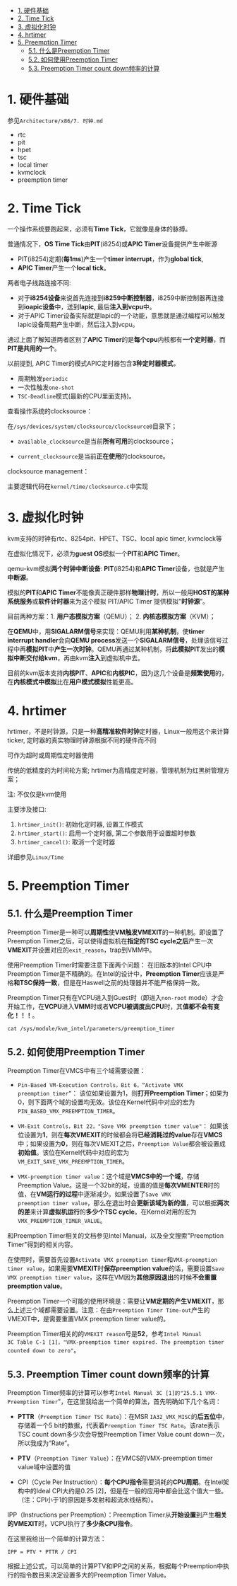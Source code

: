 
<!-- @import "[TOC]" {cmd="toc" depthFrom=1 depthTo=6 orderedList=false} -->

<!-- code_chunk_output -->

- [1. 硬件基础](#1-硬件基础)
- [2. Time Tick](#2-time-tick)
- [3. 虚拟化时钟](#3-虚拟化时钟)
- [4. hrtimer](#4-hrtimer)
- [5. Preemption Timer](#5-preemption-timer)
  - [5.1. 什么是Preemption Timer](#51-什么是preemption-timer)
  - [5.2. 如何使用Preemption Timer](#52-如何使用preemption-timer)
  - [5.3. Preemption Timer count down频率的计算](#53-preemption-timer-count-down频率的计算)

<!-- /code_chunk_output -->

# 1. 硬件基础

参见`Architecture/x86/7. 时钟.md`

- rtc
- pit
- hpet
- tsc
- local timer
- kvmclock
- preemption timer

# 2. Time Tick

一个操作系统要跑起来，必须有**Time Tick**，它就像是身体的脉搏。

普通情况下，**OS Time Tick**由**PIT**(i8254)或**APIC Timer**设备提供产生中断源

- PIT(i8254)定期(**每1ms**)产生一个**timer interrupt**，作为**global tick**, 
- **APIC Timer**产生一个**local tick**。

两者电子线路连接不同:
- 对于**i8254设备**来说首先连接到**i8259中断控制器**，i8259中断控制器再连接到**ioapic设备**中，送到**lapic**, 最后**注入到vcpu**中。
- 对于APIC Timer设备实际就是lapic的一个功能，意思就是通过编程可以触发lapic设备周期产生中断，然后注入到vcpu。

通过上面了解知道两者区别了**APIC Timer**的是**每个cpu**内核都有**一个定时器**，而**PIT是共用的一个**。

以前提到, APIC Timer的模式APIC定时器包含**3种定时器模式**，
- 周期触发`periodic`
- 一次性触发`one-shot`
- `TSC-Deadline`模式(最新的CPU里面支持)。

查看操作系统的clocksource：

在`/sys/devices/system/clocksource/clocksource0`目录下；

- `available_clocksource`是当前**所有可用**的clocksource；

- `current_clocksource`是当前**正在使用**的clocksource。

clocksource management：

主要逻辑代码在`kernel/time/clocksource.c`中实现

# 3. 虚拟化时钟

kvm支持的时钟有rtc、8254pit、HPET、TSC、local apic timer, kvmclock等

在虚拟化情况下，必须为**guest OS**模拟一个**PIT**和**APIC Timer**。

qemu-kvm模拟**两个时钟中断设备**: **PIT**(i8254)和**APIC Timer**设备，也就是产生**中断源**。

模拟的**PIT**和**APIC Timer**不能像真正硬件那样**物理计时**，所以一般用**HOST的某种系统服务**或**软件计时器**来为这个模拟 PIT/APIC Timer 提供模拟”**时钟源**”。

目前两种方案：1. **用户态模拟方案**（QEMU）； 2. **内核态模拟方案**（KVM）；

在**QEMU**中，用**SIGALARM信号**来实现：QEMU利用**某种机制**，使**timer interrupt handler**会向**QEMU process**发送一个**SIGALARM信号**，处理该信号过程中再**模拟PIT**中**产生一次时钟**。QEMU再通过某种机制，将**此模拟PIT**发出的**模拟中断交付给kvm**，再由kvm**注入**到虚拟机中去。

目前的kvm版本支持**内核PIT**、**APIC**和**内核PIC**，因为这几个设备是**频繁使用**的，在**内核模式中模拟**比在**用户模式模拟**性能更高。

# 4. hrtimer

hrtimer，不是时钟源，只是一种**高精准软件时钟**定时器，Linux一般用这个来计算ticker, 定时器的真实物理时钟源根据不同的硬件而不同

可作为超时或周期性定时器使用

传统的低精度的为时间轮方案; hrtimer为高精度定时器，管理机制为红黑树管理方案；

注: 不仅仅是kvm使用

主要涉及接口:

1. `hrtimer_init()`: 初始化定时器, 设置工作模式
2. `hrtimer_start()`: 启用一个定时器, 第二个参数用于设置超时参数
3. `hrtimer_cancel()`: 取消一个定时器

详细参见`Linux/Time`

# 5. Preemption Timer

## 5.1. 什么是Preemption Timer

Preemption Timer是一种可以**周期性**使**VM触发VMEXIT**的一种机制。即设置了Preemption Timer之后，可以使得虚拟机在**指定的TSC cycle之后**产生一次**VMEXIT**并设置对应的`exit_reason`，trap到VMM中。

使用Preemption Timer时需要注意下面两个问题：
在旧版本的Intel CPU中Preemption Timer是不精确的。在Intel的设计中，**Preemption Timer**应该是严格**和TSC保持一致**，但是在Haswell之前的处理器并不能严格保持一致。

Preemption Timer只有在VCPU进入到Guest时（即进入`non-root` mode）才会开始工作，在**VCPU**进入**VMM**时或者**VCPU被调度出CPU**时，其**值都不会有变化！！！**。

```
cat /sys/module/kvm_intel/parameters/preemption_timer
```

## 5.2. 如何使用Preemption Timer

Preemption Timer在VMCS中有三个域需要设置：

- `Pin-Based VM-Execution Controls，Bit 6，“Activate VMX preemption timer”`： 该位如果设置为1，则**打开Preemption Timer**；如果为0，则下面两个域的设置均无效。该位在Kernel代码中对应的宏为`PIN_BASED_VMX_PREEMPTION_TIMER`。

- `VM-Exit Controls，Bit 22，"Save VMX preemption timer value"`： 如果该位设置为**1**，则在**每次VMEXIT**的时候都会将**已经消耗过的value**存在**VMCS**中；如果设置为**0**，则在每次VMEXIT之后，`Preemption Value`都会被设置成**初始值**。该位在Kernel代码中对应的宏为`VM_EXIT_SAVE_VMX_PREEMPTION_TIMER`。

- `VMX-preemption timer value`：这个域是**VMCS中的一个域**，存储Preemption Value。这是一个32bit的域，设置的值是**每次VMENTER**时的值，在**VM运行的过程**中逐渐减少。如果设置了`Save VMX preemption timer value`，那么在退出时会**更新该域为新的值**，可以根据**两次的差**来计算**虚拟机运行**的**多少个TSC cycle**。在Kernel对用的宏为`VMX_PREEMPTION_TIMER_VALUE`。

和Preemption Timer相关的文档参见Intel Manual，以及全文搜索"Preemption Timer"得到的相关内容。

在使用时，需要首先设置`Activate VMX preemption timer`和`VMX-preemption timer value`，如果需要**VMEXIT**时**保存preemption value**的话，需要设置`Save VMX preemption timer value`，这样在VM因为**其他原因退出**的时候**不会重置preemption value**。

Preemption Timer一个可能的使用环境是：需要让**VM定期的产生VMEXIT**，那么上述三个域都需要设置。注意：在由`Preemption Timer Time-out`产生的VMEXIT中，是需要重置VMX preemption timer value的。

Preemption Timer相关的的`VMEXIT reason`号是**52**，参考`Intel Manual 3C Table C-1 [1]，"VMX-preemption timer expired. The preemption timer counted down to zero"`。

## 5.3. Preemption Timer count down频率的计算

Preemption Timer频率的计算可以参考`Intel Manual 3C [1]的"25.5.1 VMX-Preemption Timer`"，在这里我给出一个简单的算法，首先明确如下几个名词：

- **PTTR**（`Preemption Timer TSC Rate`）：在MSR `IA32_VMX_MISC`的**后五位中**，存储着一个5 bit的数据，代表着`Preemption Timer TSC Rate`。该rate表示TSC count down多少次会导致Preemption Timer Value count down一次，所以我成为“Rate”。

- **PTV**（`Preemption Timer Value`）：在VMCS的VMX-preemption timer value域中设置的值

- CPI（Cycle Per Instruction）：**每个CPU指令**需要消耗的**CPU周期**。在Intel架构中的Ideal CPI大约是0.25 [2]，但是在一般的应用中都会比这个值大一些。（注：CPI小于1的原因是多发射和超流水线结构）。

IPP（Instructions per Preemption）：Preemption Timer从**开始设置**到产生**相关的VMEXIT**时，VCPU执行了**多少条CPU指令**。

在这里我给出一个简单的计算方法：

```
IPP = PTV * PTTR / CPI
```

根据上述公式，可以简单的计算PTV和IPP之间的关系，根据每个Preemption中执行的指令数目来决定设置多大的Preemption Timer Value。